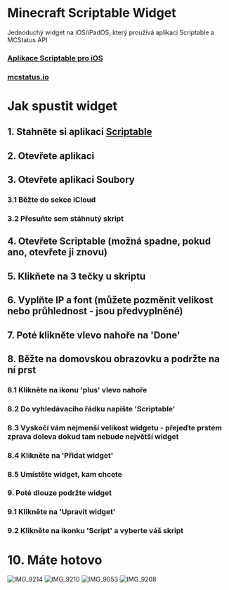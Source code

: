 # Minecraft Scriptable Widget
Jednoduchý widget na iOS/iPadOS, který proužívá aplikaci Scriptable a MCStatus API
### [Aplikace Scriptable pro iOS](https://apps.apple.com/cz/app/scriptable/id1405459188?l=cs)
### [mcstatus.io](https://mcstatus.io)

# Jak spustit widget
## 1. Stahněte si aplikaci [Scriptable](https://apps.apple.com/cz/app/scriptable/id1405459188?l=cs)
## 2. Otevřete aplikaci
## 3. Otevřete aplikaci Soubory
### 3.1 Běžte do sekce iCloud
### 3.2 Přesuňte sem stáhnutý skript
## 4. Otevřete Scriptable (možná spadne, pokud ano, otevřete ji znovu)
## 5. Klikňete na 3 tečky u skriptu
## 6. Vyplňte IP a font (můžete pozměnit velikost nebo průhlednost - jsou předvyplněné)
## 7. Poté klikněte vlevo nahoře na 'Done'
## 8. Běžte na domovskou obrazovku a podržte na ní prst
### 8.1 Klikněte na ikonu 'plus' vlevo nahoře
### 8.2 Do vyhledávacího řádku napište 'Scriptable' 
### 8.3 Vyskočí vám nejmenší velikost widgetu - přejeďte prstem zprava doleva dokud tam nebude největší widget
### 8.4 Klikněte na 'Přidat widget'
### 8.5 Umístěte widget, kam chcete
### 9. Poté dlouze podržte widget
### 9.1 Klikněte na 'Upravit widget'
### 9.2 Klikněte na ikonku 'Script' a vyberte váš skript
# 10. Máte hotovo





![IMG_9214](https://github.com/Kubahihi/minecraft-scriptable-widget/assets/108460487/d050a6cf-0b73-4610-b8bc-d096d6f2b07d)
![IMG_9210](https://github.com/Kubahihi/minecraft-scriptable-widget/assets/108460487/4ce6ac00-4af6-4d12-b132-6acd81e17a8d)
![IMG_9053](https://github.com/Kubahihi/minecraft-scriptable-widget/assets/108460487/f96c2385-bdc5-4cd2-9989-59185992ff79)
![IMG_9208](https://github.com/Kubahihi/minecraft-scriptable-widget/assets/108460487/f6bcd13a-1b37-44b6-a880-53ce0df771b5)

